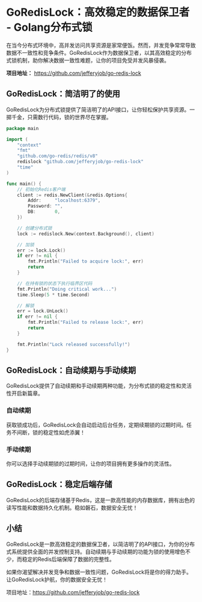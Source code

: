# GoRedisLock：高效稳定的数据保卫者 - Golang分布式锁

在当今分布式环境中，高并发访问共享资源是家常便饭。然而，并发竞争常常导致数据不一致性和竞争条件。GoRedisLock作为数据保卫者，以其高效稳定的分布式锁机制，助你解决数据一致性难题，让你的项目免受并发风暴侵袭。

**项目地址：** https://github.com/jefferyjob/go-redis-lock

## GoRedisLock：简洁明了的使用

GoRedisLock为分布式锁提供了简洁明了的API接口，让你轻松保护共享资源。一掷千金，只需数行代码，锁的世界尽在掌握。

```go
package main

import (
	"context"
	"fmt"
	"github.com/go-redis/redis/v8"
	redislock "github.com/jefferyjob/go-redis-lock"
	"time"
)

func main() {
	// 初始化Redis客户端
	client := redis.NewClient(&redis.Options{
		Addr:     "localhost:6379",
		Password: "",
		DB:       0,
	})

	// 创建分布式锁
	lock := redislock.New(context.Background(), client)

	// 加锁
	err := lock.Lock()
	if err != nil {
		fmt.Println("Failed to acquire lock:", err)
		return
	}

	// 在持有锁的状态下执行临界区代码
	fmt.Println("Doing critical work...")
	time.Sleep(5 * time.Second)

	// 解锁
	err = lock.UnLock()
	if err != nil {
		fmt.Println("Failed to release lock:", err)
		return
	}

	fmt.Println("Lock released successfully!")
}
```

## GoRedisLock：自动续期与手动续期

GoRedisLock提供了自动续期和手动续期两种功能，为分布式锁的稳定性和灵活性开启新篇章。

### 自动续期

获取锁成功后，GoRedisLock会自动启动后台任务，定期续期锁的过期时间。任务不间断，锁的稳定性如虎添翼！

### 手动续期

你可以选择手动续期锁的过期时间，让你的项目拥有更多操作的灵活性。

## GoRedisLock：稳定后端存储

GoRedisLock的后端存储基于Redis，这是一款高性能的内存数据库，拥有出色的读写性能和数据持久化机制。稳如磐石，数据安全无忧！

## 小结

GoRedisLock是一款高效稳定的数据保卫者，以简洁明了的API接口，为你的分布式系统提供全面的并发控制支持。自动续期与手动续期的功能为锁的使用增色不少，而稳定的Redis后端保障了数据的完整性。

如果你渴望解决并发竞争和数据一致性问题，GoRedisLock将是你的得力助手。让GoRedisLock护航，你的数据安全无忧！

项目地址：https://github.com/jefferyjob/go-redis-lock

